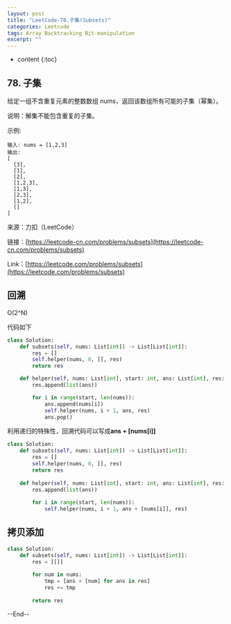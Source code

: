 ```yaml
---
layout: post
title: "LeetCode-78.子集(Subsets)"
categories: Leetcode
tags: Array Backtracking Bit-manipulation
excerpt: ""
---
```


* content
{:toc}

## 78. 子集

给定一组不含重复元素的整数数组 nums，返回该数组所有可能的子集（幂集）。

说明：解集不能包含重复的子集。

示例:

```
输入: nums = [1,2,3]
输出:
[
  [3],
  [1],
  [2],
  [1,2,3],
  [1,3],
  [2,3],
  [1,2],
  []
]
```

来源：力扣（LeetCode）

链接：[https://leetcode-cn.com/problems/subsets](https://leetcode-cn.com/problems/subsets)

Link：[https://leetcode.com/problems/subsets](https://leetcode.com/problems/subsets)

## 回溯

O(2^N)

代码如下

```python
class Solution:
    def subsets(self, nums: List[int]) -> List[List[int]]:
        res = []
        self.helper(nums, 0, [], res)
        return res

    def helper(self, nums: List[int], start: int, ans: List[int], res: List[List[int]]):
        res.append(list(ans))

        for i in range(start, len(nums)):
            ans.append(nums[i])
            self.helper(nums, i + 1, ans, res)
            ans.pop()
```

利用递归的特殊性，回溯代码可以写成**ans + [nums[i]]**

```python
class Solution:
    def subsets(self, nums: List[int]) -> List[List[int]]:
        res = []
        self.helper(nums, 0, [], res)
        return res
        
    def helper(self, nums: List[int], start: int, ans: List[int], res: List[List[int]]):
        res.append(list(ans))
        
        for i in range(start, len(nums)):
            self.helper(nums, i + 1, ans + [nums[i]], res)
```

## 拷贝添加

```python
class Solution:
    def subsets(self, nums: List[int]) -> List[List[int]]:
        res = [[]]
        
        for num in nums:
            tmp = [ans + [num] for ans in res]
            res += tmp
    
        return res
```

--End--
